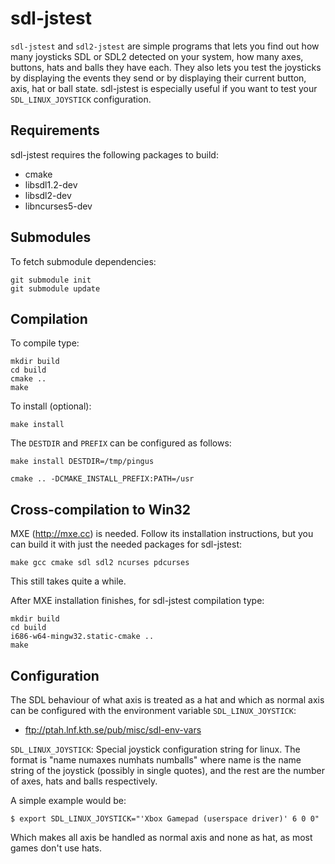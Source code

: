 sdl-jstest
==========

`sdl-jstest` and `sdl2-jstest` are simple programs that lets you find
out how many joysticks SDL or SDL2 detected on your system, how many
axes, buttons, hats and balls they have each. They also lets you test
the joysticks by displaying the events they send or by displaying
their current button, axis, hat or ball state. sdl-jstest is
especially useful if you want to test your `SDL_LINUX_JOYSTICK`
configuration.


Requirements
------------

sdl-jstest requires the following packages to build:

* cmake
* libsdl1.2-dev
* libsdl2-dev
* libncurses5-dev


Submodules
----------

To fetch submodule dependencies:

    git submodule init
    git submodule update


Compilation
-----------

To compile type:

    mkdir build
    cd build
    cmake ..
    make

To install (optional):

    make install

The `DESTDIR` and `PREFIX` can be configured as follows:

    make install DESTDIR=/tmp/pingus

    cmake .. -DCMAKE_INSTALL_PREFIX:PATH=/usr


Cross-compilation to Win32
--------------------------

MXE (http://mxe.cc) is needed. Follow its installation instructions,
but you can build it with just the needed packages for sdl-jstest:

    make gcc cmake sdl sdl2 ncurses pdcurses

This still takes quite a while.

After MXE installation finishes, for sdl-jstest compilation type:

    mkdir build
    cd build
    i686-w64-mingw32.static-cmake ..
    make


Configuration
-------------

The SDL behaviour of what axis is treated as a hat and which as normal
axis can be configured with the environment variable
`SDL_LINUX_JOYSTICK`:

 * ftp://ptah.lnf.kth.se/pub/misc/sdl-env-vars

`SDL_LINUX_JOYSTICK`:
	Special joystick configuration string for linux. The format is
	"name numaxes numhats numballs"
	where name is the name string of the joystick (possibly in single
	quotes), and the rest are the number of axes, hats and balls
	respectively.

A simple example would be:

    $ export SDL_LINUX_JOYSTICK="'Xbox Gamepad (userspace driver)' 6 0 0"

Which makes all axis be handled as normal axis and none as hat, as
most games don't use hats.
